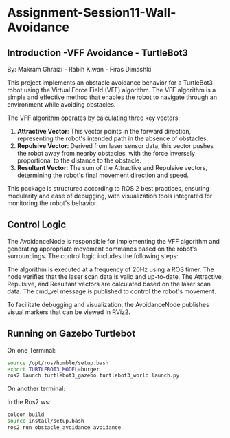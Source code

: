 # Assignment-Session11-Wall-Avoidance

## Introduction -VFF Avoidance - TurtleBot3

By: Makram Ghraizi - Rabih Kiwan - Firas Dimashki

This project implements an obstacle avoidance behavior for a TurtleBot3 robot using the Virtual Force Field (VFF) algorithm. The VFF algorithm is a simple and effective method that enables the robot to navigate through an environment while avoiding obstacles.

The VFF algorithm operates by calculating three key vectors:

1. **Attractive Vector**: This vector points in the forward direction, representing the robot's intended path in the absence of obstacles.
2. **Repulsive Vector**: Derived from laser sensor data, this vector pushes the robot away from nearby obstacles, with the force inversely proportional to the distance to the obstacle.
3. **Resultant Vector**: The sum of the Attractive and Repulsive vectors, determining the robot's final movement direction and speed.

This package is structured according to ROS 2 best practices, ensuring modularity and ease of debugging, with visualization tools integrated for monitoring the robot's behavior.

## Control Logic

The AvoidanceNode is responsible for implementing the VFF algorithm and generating appropriate movement commands based on the robot's surroundings. The control logic includes the following steps:

The algorithm is executed at a frequency of 20Hz using a ROS timer.
The node verifies that the laser scan data is valid and up-to-date.
The Attractive, Repulsive, and Resultant vectors are calculated based on the laser scan data.
The cmd_vel message is published to control the robot's movement.

To facilitate debugging and visualization, the AvoidanceNode publishes visual markers that can be viewed in RViz2.

## Running on Gazebo Turtlebot

On one Terminal:
```sh
source /opt/ros/humble/setup.bash
export TURTLEBOT3_MODEL=burger
ros2 launch turtlebot3_gazebo turtlebot3_world.launch.py 
```
On another terminal:

In the Ros2 ws:
```sh
colcon build
source install/setup.bash
ros2 run obstacle_avoidance avoidance 
```
